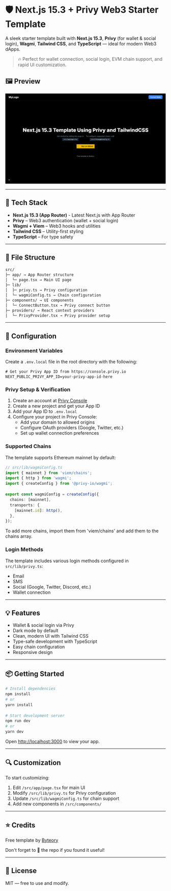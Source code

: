 # 🛡️ Next.js 15.3 + Privy Web3 Starter Template

A sleek starter template built with **Next.js 15.3**, **Privy** (for wallet & social login), **Wagmi**, **Tailwind CSS**, and **TypeScript** — ideal for modern Web3 dApps.

> 🔥 Perfect for wallet connection, social login, EVM chain support, and rapid UI customization.

## 🖼️ Preview

![Preview](public/preview.png)

---

## 🚀 Tech Stack

- **Next.js 15.3 (App Router)** - Latest Next.js with App Router
- **Privy** – Web3 authentication (wallet + social login)
- **Wagmi + Viem** – Web3 hooks and utilities
- **Tailwind CSS** – Utility-first styling
- **TypeScript** – For type safety

---

## 📂 File Structure

```
src/
├─ app/ → App Router structure
│  └─ page.tsx → Main UI page
├─ lib/
│  ├─ privy.ts → Privy configuration
│  └─ wagmiConfig.ts → Chain configuration
├─ components/ → UI components
│  └─ ConnectButton.tsx → Privy connect button
├─ providers/ → React context providers
│  └─ PrivyProvider.tsx → Privy provider setup
```

---

## 🔧 Configuration

### Environment Variables

Create a `.env.local` file in the root directory with the following:

```env
# Get your Privy App ID from https://console.privy.io
NEXT_PUBLIC_PRIVY_APP_ID=your-privy-app-id-here
```

### Privy Setup & Verification

1. Create an account at [Privy Console](https://console.privy.io)
2. Create a new project and get your App ID
3. Add your App ID to `.env.local`
4. Configure your project in Privy Console:
   - Add your domain to allowed origins
   - Configure OAuth providers (Google, Twitter, etc.)
   - Set up wallet connection preferences

### Supported Chains

The template supports Ethereum mainnet by default:

```ts
// src/lib/wagmiConfig.ts
import { mainnet } from 'viem/chains';
import { http } from 'wagmi';
import { createConfig } from '@privy-io/wagmi';

export const wagmiConfig = createConfig({
  chains: [mainnet],
  transports: {
    [mainnet.id]: http(),
  },
});
```

To add more chains, import them from 'viem/chains' and add them to the chains array.

### Login Methods

The template includes various login methods configured in `src/lib/privy.ts`:

- Email
- SMS
- Social (Google, Twitter, Discord, etc.)
- Wallet connection

---

## 💡 Features

- Wallet & social login via Privy
- Dark mode by default
- Clean, modern UI with Tailwind CSS
- Type-safe development with TypeScript
- Easy chain configuration
- Responsive design

---

## 📦 Getting Started

```bash
# Install dependencies
npm install
# or
yarn install

# Start development server
npm run dev
# or
yarn dev
```

Open [http://localhost:3000](http://localhost:3000) to view your app.

---

## 🔍 Customization

To start customizing:

1. Edit `/src/app/page.tsx` for main UI
2. Modify `/src/lib/privy.ts` for Privy configuration
3. Update `/src/lib/wagmiConfig.ts` for chain support
4. Add new components in `/src/components/`

---

## ⭐ Credits

Free template by [Byteory](https://byteory.com)

Don't forget to 🌟 the repo if you found it useful!

---

## 📜 License

MIT — free to use and modify. 